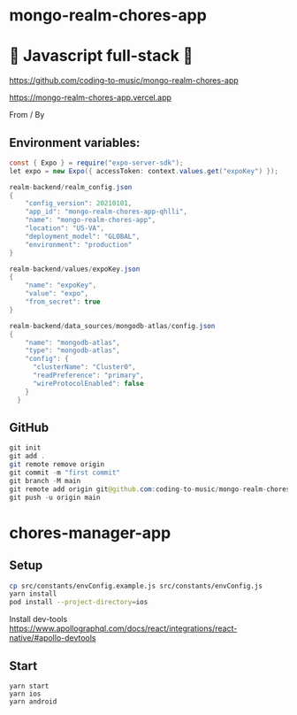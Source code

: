 # mongo-realm-chores-app

# 🚀 Javascript full-stack 🚀

https://github.com/coding-to-music/mongo-realm-chores-app

https://mongo-realm-chores-app.vercel.app

From / By

## Environment variables:

```java
const { Expo } = require("expo-server-sdk");
let expo = new Expo({ accessToken: context.values.get("expoKey") });

realm-backend/realm_config.json
{
    "config_version": 20210101,
    "app_id": "mongo-realm-chores-app-qhlli",
    "name": "mongo-realm-chores-app",
    "location": "US-VA",
    "deployment_model": "GLOBAL",
    "environment": "production"
}

realm-backend/values/expoKey.json
{
    "name": "expoKey",
    "value": "expo",
    "from_secret": true
}

realm-backend/data_sources/mongodb-atlas/config.json
{
    "name": "mongodb-atlas",
    "type": "mongodb-atlas",
    "config": {
      "clusterName": "Cluster0",
      "readPreference": "primary",
      "wireProtocolEnabled": false
    }
  }
```

## GitHub

```java
git init
git add .
git remote remove origin
git commit -m "first commit"
git branch -M main
git remote add origin git@github.com:coding-to-music/mongo-realm-chores-app.git
git push -u origin main
```

# chores-manager-app

## Setup

```bash
cp src/constants/envConfig.example.js src/constants/envConfig.js
yarn install
pod install --project-directory=ios
```

Install dev-tools
https://www.apollographql.com/docs/react/integrations/react-native/#apollo-devtools

## Start

```
yarn start
yarn ios
yarn android
```
